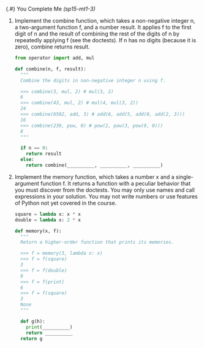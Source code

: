 
{.#} You Complete Me *(sp15-mt1-3)*

1. Implement the combine function, which takes a non-negative integer n, a two-argument function f, and a number result. It applies f to the first digit of n and the result of combining the rest of the digits of n by repeatedly applying f (see the doctests). If n has no digits (because it is zero), combine returns result.

    ```py
    from operator import add, mul

    def combine(n, f, result):
      """
      Combine the digits in non-negative integer n using f.

      >>> combine(3, mul, 2) # mul(3, 2)
      6
      >>> combine(43, mul, 2) # mul(4, mul(3, 2))
      24
      >>> combine(6502, add, 3) # add(6, add(5, add(0, add(2, 3)))
      16
      >>> combine(239, pow, 0) # pow(2, pow(3, pow(9, 0)))
      8
      """

      if n == 0:
        return result
      else:
        return combine(__________, __________, __________)
    ```

1. Implement the memory function, which takes a number x and a single-argument function f. It returns a function with a peculiar behavior that you must discover from the doctests. You may only use names and call expressions in your solution. You may not write numbers or use features of Python not yet covered in the course.

    ```py
    square = lambda x: x * x
    double = lambda x: 2 * x

    def memory(x, f):
      """
      Return a higher-order function that prints its memories.

      >>> f = memory(3, lambda x: x)
      >>> f = f(square)
      3
      >>> f = f(double)
      9
      >>> f = f(print)
      6
      >>> f = f(square)
      3
      None
      """

      def g(h):
        print(__________)
        return __________
      return g
    ```
